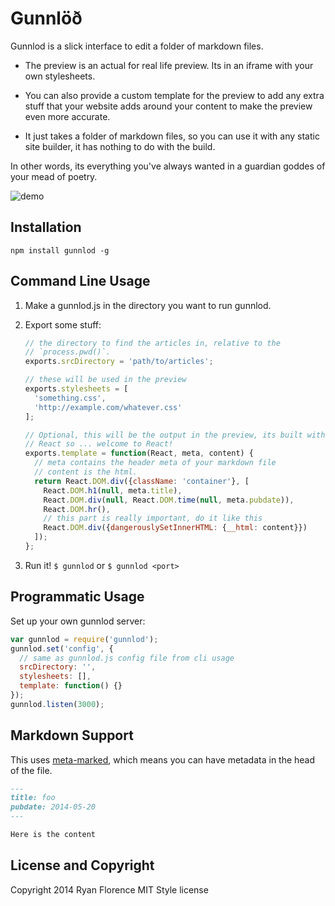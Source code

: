 Gunnlöð
=======

Gunnlod is a slick interface to edit a folder of markdown files.

- The preview is an actual for real life preview. Its in an iframe with
  your own stylesheets.

- You can also provide a custom template for the preview to add any
  extra stuff that your website adds around your content to make the
  preview even more accurate.

- It just takes a folder of markdown files, so you can use it with any
  static site builder, it has nothing to do with the build.

In other words, its everything you've always wanted in a guardian goddes
of your mead of poetry.

![demo](http://recordit.co/66MDtelho8.gif)

Installation
------------

`npm install gunnlod -g`

Command Line Usage
------------------

1. Make a gunnlod.js in the directory you want to run gunnlod.

2. Export some stuff:

   ```js
   // the directory to find the articles in, relative to the
   // `process.pwd()`.
   exports.srcDirectory = 'path/to/articles';

   // these will be used in the preview
   exports.stylesheets = [
     'something.css',
     'http://example.com/whatever.css'
   ];

   // Optional, this will be the output in the preview, its built with
   // React so ... welcome to React!
   exports.template = function(React, meta, content) {
     // meta contains the header meta of your markdown file
     // content is the html.
     return React.DOM.div({className: 'container'}, [
       React.DOM.h1(null, meta.title),
       React.DOM.div(null, React.DOM.time(null, meta.pubdate)),
       React.DOM.hr(),
       // this part is really important, do it like this
       React.DOM.div({dangerouslySetInnerHTML: {__html: content}})
     ]);
   };
   ```

3. Run it! `$ gunnlod` or `$ gunnlod <port>`

Programmatic Usage
------------------

Set up your own gunnlod server:

```js
var gunnlod = require('gunnlod');
gunnlod.set('config', {
  // same as gunnlod.js config file from cli usage
  srcDirectory: '',
  stylesheets: [],
  template: function() {}
});
gunnlod.listen(3000);
```

Markdown Support
----------------

This uses [meta-marked](https://github.com/j201/meta-marked), which
means you can have metadata in the head of the file.

```md
---
title: foo
pubdate: 2014-05-20
---

Here is the content
```

License and Copyright
---------------------

Copyright 2014 Ryan Florence
MIT Style license

